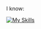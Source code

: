 I know:

[![My Skills](https://skillicons.dev/icons?i=py,blender,discord,github,linux,arduino)](https://skillicons.dev)
